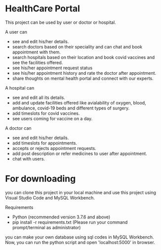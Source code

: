 # HealthCare Portal
This project can be used by user or doctor or hospital.

A user can
* see and edit his/her details.
* search doctors based on their speciality and can chat and book appointment with them.
* search hospitals based on their location and book covid vaccines and see the facilities offered.
* see his/her appointment request status
* see his/her appointment history and rate the doctor after appointment.
* share thoughts on mental health portal and connect with our experts.

A hospital can
* see and edit all its details.
* add and update facilities offered like avialability of oxygen, blood, ambulance, covid-19 beds and different types of surgery.
* add timeslots for covid vaccines.
* see users coming for vaccine on a day.

A doctor can
* see and edit his/her details.
* add timeslots for appointments.
* accepts or rejects appointment requests.
* add post description or refer medicines to user after appointment.
* chat with users.

# For downloading
you can clone this project in your local machine and use this project using Visual Studio Code and MySQL Workbench.

Requirements
* Python (recommended version 3.7.6 and above)
* pip install -r requirements.txt (Please run your command prompt/terminal as administrator)

you can make your own database using sql codes in MySQL Workbench.
Now, you can run the python script and open 'localhost:5000' in browser.
